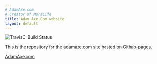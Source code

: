 ```yaml
---
# AdamAxe.com
# Creator of MoraLife
title: Adam Axe.Com website
layout: default
---
```

![TravisCI Build Status](https://travis-ci.org/adamaxe/adamaxe.github.io.svg?branch=master)

This is the repository for the adamaxe.com site hosted on Github-pages.

[AdamAxe.com](http://adamaxe.github.io)
